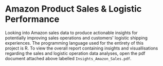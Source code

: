 # Amazon Product Sales & Logistic Performance
Looking into Amazon sales data to produce actionable insights for potentially improving sales operations and customers' logistic shipping experiences. The programming language used for the entirety of this project is R. To view the overall report containing insights and visuallisations regarding the sales and logistic operation data analyses, open the pdf document attached above labelled `Insights_Amazon_Sales.pdf`.
